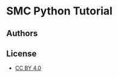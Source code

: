 # SMC Python Tutorial

## Authors

## License

* [CC BY 4.0](https://creativecommons.org/licenses/by/4.0/)

